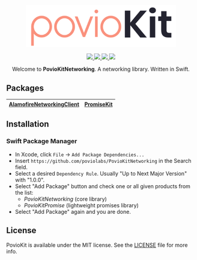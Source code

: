 <p align="center">
    <img src="Resources/PovioKit.png" width="400" max-width="90%" alt="PovioKit" />
</p>

<p align="center">
    <a href="https://swiftpackageregistry.com/poviolabs/PovioKit" alt="Package">
        <img src="https://img.shields.io/badge/SPM-Swift-lightgrey.svg" />
    </a>
    <a href="https://www.swift.org" alt="Swift">
        <img src="https://img.shields.io/badge/Swift-5-orange.svg" />
    </a>
    <a href="./LICENSE" alt="License">
        <img src="https://img.shields.io/badge/Licence-MIT-red.svg" />
    </a>
    <a href="https://github.com/poviolabs/PovioKit/actions/workflows/Tests.yml" alt="Tests Status">
        <img src="https://github.com/poviolabs/PovioKitNetworking/actions/workflows/Tests.yml/badge.svg" />
    </a>
</p>

<p align="center">
    Welcome to <b>PovioKitNetworking</b>. A networking library. Written in Swift.
</p>

## Packages

| [AlamofireNetworkingClient](Resources/AlamofireNetworkClient) | [PromiseKit](Resources/PromiseKit) |
| :-: | :-: |

## Installation

### Swift Package Manager
- In Xcode, click `File` -> `Add Package Dependencies...`  
- Insert `https://github.com/poviolabs/PovioKitNetworking` in the Search field.
- Select a desired `Dependency Rule`. Usually "Up to Next Major Version" with "1.0.0".
- Select "Add Package" button and check one or all given products from the list:
  - *PovioKitNetworking* (core library)
  - *PovioKitPromise* (lightweight promises library)
- Select "Add Package" again and you are done.

## License

PovioKit is available under the MIT license. See the [LICENSE](LICENSE) file for more info.
